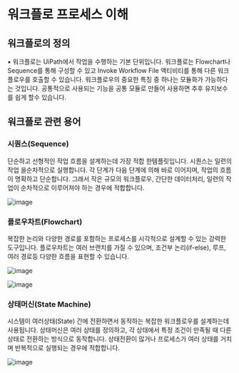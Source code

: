 # 워크플로 프로세스 이해

## 워크플로의 정의

▪ 워크플로는 UiPath에서 작업을 수행하는 기본 단위입니다. 워크플로는 Flowchart나 Sequence를 통해 구성할 수 있고
Invoke Workflow File 액티비티를 통해 다른 워크플로우를 호출할 수 있습니다. 워크플로우의 중요한 특징 중 하나는 모듈화가
가능하다는 것입니다. 공통적으로 사용되는 기능을 공통 모듈로 만들어 사용하면 추후 유지보수를 쉽게 할수 있습니다.


## 워크플로 관련 용어

### 시퀀스(Sequence)

단순하고 선형적인 작업 흐름을 설계하는데 가장 적합 한템플릿입니다. 시퀀스는 일련의 작업 을순차적으로 
실행합니다. 각 단계가 다음 단계에 의해 바로 이어지며, 작업의 흐름이 명확하고 단순합니다. 그래서 작은 규모의 워크플로우, 간단한 
데이터처리, 일련의 작업이 순차적으로 이루어져야 하는 경우에 적합합니다. 

![image](https://github.com/user-attachments/assets/606fc6ac-76f1-43ed-a4ba-20bf0e3ee9ec)



### 플로우차트(Flowchart)

복잡한 논리와 다양한 경로를 포함하는 프로세스를 시각적으로 설계할 수 있는 강력한 도구입니다. 
플로우차트는 여러 브랜치를 가질 수 있으며, 조건부 논리(if-else), 루프, 여러 경로등 다양한 흐름을 표현할 수 있습니다.

![image](https://github.com/user-attachments/assets/3017a997-39a4-47d3-8d1b-8df88b692536)


![image](https://github.com/user-attachments/assets/a7a0434f-75e6-46d2-bbda-90d7929d82cc)



### 상태머신(State Machine)

시스템이 여러상태(State) 간에 전환하면서 동작하는 복잡한 워크플로우를 설계하는데 사용됩니다. 
상태머신은 여러 상태를 정의하고, 각 상태에서 특정 조건이 만족될 때 다른 상태로 전환하는 방식으로 동작합니다. 상태전환이 
많거나 프로세스가 여러 상태를 거치며 반복적으로 실행되는 경우에 적합합니다.

![image](https://github.com/user-attachments/assets/9fa220f6-e833-411f-bfaa-8945e36b453c)


